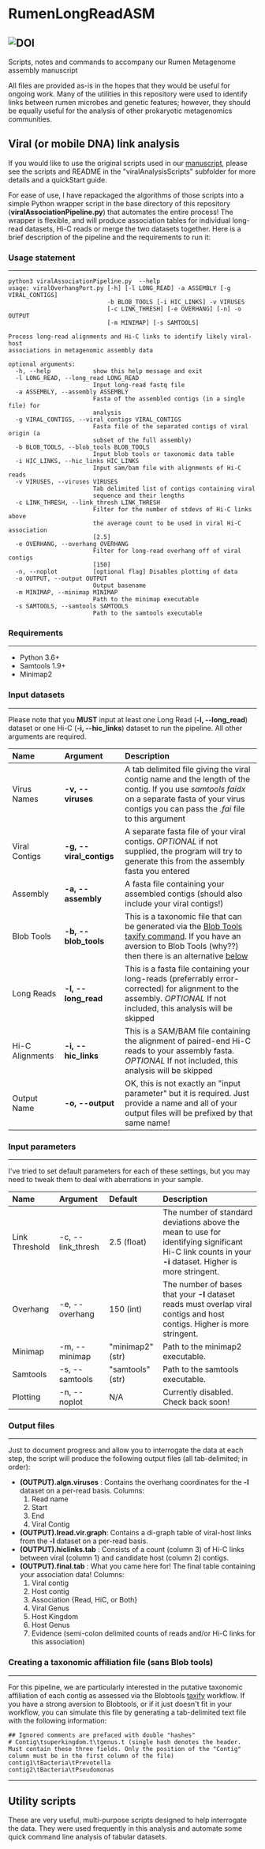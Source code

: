 # RumenLongReadASM
![DOI](https://zenodo.org/badge/159530113.svg)
---
Scripts, notes and commands to accompany our Rumen Metagenome assembly manuscript

All files are provided as-is in the hopes that they would be useful for ongoing work. Many of the utilities in this repository were used to identify links between rumen microbes and genetic features; however, they should be equally useful for the analysis of other prokaryotic metagenomics communities.

## Viral (or mobile DNA) link analysis

If you would like to use the original scripts used in our [manuscript](https://genomebiology.biomedcentral.com/articles/10.1186/s13059-019-1760-x), please see the scripts and README in the "viralAnalysisScripts" subfolder for more details and a quickStart guide.

For ease of use, I have repackaged the algorithms of those scripts into a simple Python wrapper script in the base directory of this repository (**viralAssociationPipeline.py**) that automates the entire process! The wrapper is flexible, and will produce association tables for individual long-read datasets, Hi-C reads or merge the two datasets together. Here is a brief description of the pipeline and the requirements to run it:

### Usage statement
---

```
python3 viralAssociationPipeline.py  --help
usage: viralOverhangPort.py [-h] [-l LONG_READ] -a ASSEMBLY [-g VIRAL_CONTIGS]
                            -b BLOB_TOOLS [-i HIC_LINKS] -v VIRUSES
                            [-c LINK_THRESH] [-e OVERHANG] [-n] -o OUTPUT
                            [-m MINIMAP] [-s SAMTOOLS]

Process long-read alignments and Hi-C links to identify likely viral-host
associations in metagenomic assembly data

optional arguments:
  -h, --help            show this help message and exit
  -l LONG_READ, --long_read LONG_READ
                        Input long-read fastq file
  -a ASSEMBLY, --assembly ASSEMBLY
                        Fasta of the assembled contigs (in a single file) for
                        analysis
  -g VIRAL_CONTIGS, --viral_contigs VIRAL_CONTIGS
                        Fasta file of the separated contigs of viral origin (a
                        subset of the full assembly)
  -b BLOB_TOOLS, --blob_tools BLOB_TOOLS
                        Input blob tools or taxonomic data table
  -i HIC_LINKS, --hic_links HIC_LINKS
                        Input sam/bam file with alignments of Hi-C reads
  -v VIRUSES, --viruses VIRUSES
                        Tab delimited list of contigs containing viral
                        sequence and their lengths
  -c LINK_THRESH, --link_thresh LINK_THRESH
                        Filter for the number of stdevs of Hi-C links above
                        the average count to be used in viral Hi-C association
                        [2.5]
  -e OVERHANG, --overhang OVERHANG
                        Filter for long-read overhang off of viral contigs
                        [150]
  -n, --noplot          [optional flag] Disables plotting of data
  -o OUTPUT, --output OUTPUT
                        Output basename
  -m MINIMAP, --minimap MINIMAP
                        Path to the minimap executable
  -s SAMTOOLS, --samtools SAMTOOLS
                        Path to the samtools executable

```

### Requirements
---

* Python 3.6+
* Samtools 1.9+
* Minimap2

### Input datasets
---

Please note that you **MUST** input at least one Long Read (**-l, --long_read**) dataset or one Hi-C (**-i, --hic_links**) dataset to run the pipeline. All other arguments are required. 

| Name | Argument | Description |
| :--- | :--------| :-----------|
| Virus Names | **-v, --viruses** | A tab delimited file giving the viral contig name and the length of the contig. If you use *samtools faidx* on a separate fasta of your virus contigs you can pass the *.fai* file to this argument |
| Viral Contigs | **-g, --viral_contigs** | A separate fasta file of your viral contigs. *OPTIONAL* if not supplied, the program will try to generate this from the assembly fasta you entered |
| Assembly | **-a, --assembly** | A fasta file containing your assembled contigs (should also include your viral contigs!) |
| Blob Tools | **-b, --blob_tools** | This is a taxonomic file that can be generated via the [Blob Tools taxify command](https://blobtools.readme.io/docs/taxify). If you have an aversion to Blob Tools (why??) then there is an alternative [below](#blobtools) |
| Long Reads | **-l, --long_read** | This is a fasta file containing your long-reads (preferrably error-corrected) for alignment to the assembly. *OPTIONAL* If not included, this analysis will be skipped |
| Hi-C Alignments | **-i, --hic_links** | This is a SAM/BAM file containing the alignment of paired-end Hi-C reads to your assembly fasta. *OPTIONAL* If not included, this analysis will be skipped |
| Output Name | **-o, --output** | OK, this is not exactly an "input parameter" but it is required. Just provide a name and all of your output files will be prefixed by that same name! |

### Input parameters
---

I've tried to set default parameters for each of these settings, but you may need to tweak them to deal with aberrations in your sample. 

| Name | Argument | Default | Description |
| :--- | :--------| :-------| :-----------|
|Link Threshold | -c, --link_thresh | 2.5 (float) | The number of standard deviations above the mean to use for identifying significant Hi-C link counts in your **-i** dataset. Higher is more stringent. |
|Overhang | -e, --overhang | 150 (int) | The number of bases that your **-l** dataset reads must overlap viral contigs and host contigs. Higher is more stringent.|
|Minimap | -m, --minimap | "minimap2" (str) | Path to the minimap2 executable. |
|Samtools| -s, --samtools| "samtools" (str) | Path to the samtools executable. |
|Plotting| -n, --noplot | N/A | Currently disabled. Check back soon! |

### Output files
---

Just to document progress and allow you to interrogate the data at each step, the script will produce the following output files (all tab-delimited; in order):

* **(OUTPUT).algn.viruses** : Contains the overhang coordinates for the **-l** dataset on a per-read basis. Columns:
	1. Read name
	2. Start
	3. End
	4. Viral Contig
* **(OUTPUT).lread.vir.graph**: Contains a di-graph table of viral-host links from the **-l** dataset on a per-read basis.
* **(OUTPUT).hiclinks.tab** : Consists of a count (column 3) of Hi-C links between viral (column 1) and candidate host (column 2) contigs.
* **(OUTPUT).final.tab** : What you came here for! The final table containing your association data! Columns:
	1. Viral contig
	2. Host contig
	3. Association {Read, HiC, or Both}
	4. Viral Genus
	5. Host Kingdom
	6. Host Genus
	7. Evidence (semi-colon delimited counts of reads and/or Hi-C links for this association)

<a name="blobtools"></a>
### Creating a taxonomic affiliation file (sans Blob tools)
---

For this pipeline, we are particularly interested in the putative taxonomic affiliation of each contig as assessed via the Blobtools [taxify](https://blobtools.readme.io/docs/taxify) workflow. If you have a strong aversion to Blobtools, or if it just doesn't fit in your workflow, you can simulate this file by generating a tab-delimited text file with the following information:

```
## Ignored comments are prefaced with double "hashes"
# Contig\tsuperkingdom.t\tgenus.t (single hash denotes the header. Must contain these three fields. Only the position of the "Contig" column must be in the first column of the file)
contig1\tBacteria\tPrevotella
contig2\tBacteria\tPseudomonas
```
---
## Utility scripts

These are very useful, multi-purpose scripts designed to help interrogate the data. They were used frequently in this analysis and automate some quick command line analysis of tabular datasets.

